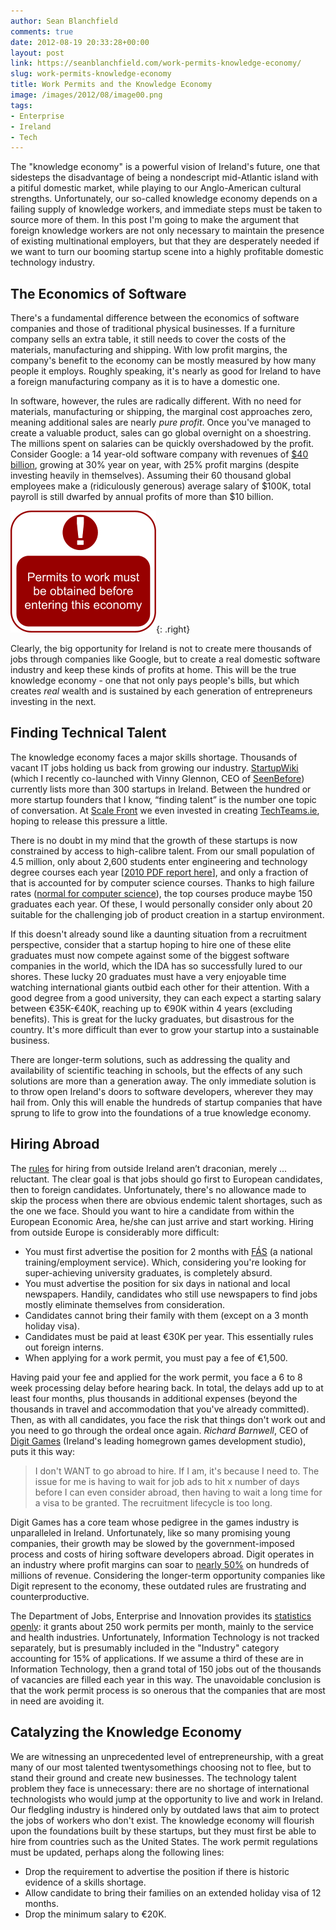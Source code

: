```yaml
---
author: Sean Blanchfield
comments: true
date: 2012-08-19 20:33:28+00:00
layout: post
link: https://seanblanchfield.com/work-permits-knowledge-economy/
slug: work-permits-knowledge-economy
title: Work Permits and the Knowledge Economy
image: /images/2012/08/image00.png
tags:
- Enterprise
- Ireland
- Tech
---
```


The "knowledge economy" is a powerful vision of Ireland's future, one that sidesteps the disadvantage of being a nondescript mid-Atlantic island with a pitiful domestic market, while playing to our Anglo-American cultural strengths. Unfortunately, our so-called knowledge economy depends on a failing supply of knowledge workers, and immediate steps must be taken to source more of them. In this post I'm going to make the argument that foreign knowledge workers are not only necessary to maintain the presence of existing multinational employers, but that they are desperately needed if we want to turn our booming startup scene into a highly profitable domestic technology industry.

<!-- more -->



## The Economics of Software

There's a fundamental difference between the economics of software companies and those of traditional physical businesses. If a furniture company sells an extra table, it still needs to cover the costs of the materials, manufacturing and shipping. With low profit margins, the company's benefit to the economy can be mostly measured by how many people it employs. Roughly speaking, it's nearly as good for Ireland to have a foreign manufacturing company as it is to have a domestic one.

In software, however, the rules are radically different. With no need for materials, manufacturing or shipping, the marginal cost approaches zero, meaning additional sales are nearly _pure profit_. Once you've managed to create a valuable product, sales can go global overnight on a shoestring. The millions spent on salaries can be quickly overshadowed by the profit. Consider Google: a 14 year-old software company with revenues of [$40 billion](http://investor.google.com/financial/tables.html), growing at 30% year on year, with 25% profit margins (despite investing heavily in themselves). Assuming their 60 thousand global employees make a (ridiculously generous) average salary of $100K, total payroll is still dwarfed by annual profits of more than $10 billion.

![](/images/2012/08/image00.png){: .right}

Clearly, the big opportunity for Ireland is not to create mere thousands of jobs through companies like Google, but to create a real domestic software industry and keep these kinds of profits at home. This will be the true knowledge economy - one that not only pays people's bills, but which creates _real_ wealth and is sustained by each generation of entrepreneurs investing in the next.

## Finding Technical Talent

The knowledge economy faces a major skills shortage. Thousands of vacant IT jobs holding us back from growing our industry. [StartupWiki](http://startupwiki.ie/wiki/Category:Startups) (which I recently co-launched with Vinny Glennon, CEO of [SeenBefore](https://www.seenbefore.com/)) currently lists more than 300 startups in Ireland. Between the hundred or more startup founders that I know, “finding talent” is the number one topic of conversation. At [Scale Front](http://scalefront.com/) we even invested in creating [TechTeams.ie](https://techteams.ie/), hoping to release this pressure a little.

There is no doubt in my mind that the growth of these startups is now constrained by access to high-calibre talent. From our small population of 4.5 million, only about 2,600 students enter engineering and technology degree courses each year \[[2010 PDF report here](http://www2.cao.ie/dir_report/pdf/caoreport2010.pdf)\], and only a fraction of that is accounted for by computer science courses. Thanks to high failure rates ([normal for computer science](http://www.codinghorror.com/blog/2006/07/separating-programming-sheep-from-non-programming-goats.html)), the top courses produce maybe 150 graduates each year. Of these, I would personally consider only about 20 suitable for the challenging job of product creation in a startup environment.

If this doesn't already sound like a daunting situation from a recruitment perspective, consider that a startup hoping to hire one of these elite graduates must now compete against some of the biggest software companies in the world, which the IDA has so successfully lured to our shores. These lucky 20 graduates must have a very enjoyable time watching international giants outbid each other for their attention. With a good degree from a good university, they can each expect a starting salary between €35K-€40K, reaching up to €90K within 4 years (excluding benefits). This is great for the lucky graduates, but disastrous for the country. It's more difficult than ever to grow your startup into a sustainable business.

There are longer-term solutions, such as addressing the quality and availability of scientific teaching in schools, but the effects of any such solutions are more than a generation away. The only immediate solution is to throw open Ireland's doors to software developers, wherever they may hail from. Only this will enable the hundreds of startup companies that have sprung to life to grow into the foundations of a true knowledge economy.

## Hiring Abroad

The [rules](http://www.citizensinformation.ie/en/employment/migrant_workers/employment_permits/work_permits.html) for hiring from outside Ireland aren’t draconian, merely ... reluctant. The clear goal is that jobs should go first to European candidates, then to foreign candidates. Unfortunately, there's no allowance made to skip the process when there are obvious endemic talent shortages, such as the one we face. Should you want to hire a candidate from within the European Economic Area, he/she can just arrive and start working. Hiring from outside Europe is considerably more difficult:

*   You must first advertise the position for 2 months with [FÁS](http://fas.ie/en/) (a national training/employment service). Which, considering you're looking for super-achieving university graduates, is completely absurd.
*   You must advertise the position for six days in national and local newspapers. Handily, candidates who still use newspapers to find jobs mostly eliminate themselves from consideration.
*   Candidates cannot bring their family with them (except on a 3 month holiday visa).
*   Candidates must be paid at least €30K per year. This essentially rules out foreign interns.
*   When applying for a work permit, you must pay a fee of €1,500.

Having paid your fee and applied for the work permit, you face a 6 to 8 week processing delay before hearing back. In total, the delays add up to at least four months, plus thousands in additional expenses (beyond the thousands in travel and accommodation that you've already committed). Then, as with all candidates, you face the risk that things don't work out and you need to go through the ordeal once again. _Richard Barnwell_, CEO of [Digit Games](http://digitgaming.com/) (Ireland's leading homegrown games development studio), puts it this way:

> I don't WANT to go abroad to hire. If I am, it's because I need to. The issue for me is having to wait for job ads to hit x number of days before I can even consider abroad, then having to wait a long time for a visa to be granted. The recruitment lifecycle is too long.

Digit Games has a core team whose pedigree in the games industry is unparalleled in Ireland. Unfortunately, like so many promising young companies, their growth may be slowed by the government-imposed process and costs of hiring software developers abroad. Digit operates in an industry where profit margins can soar to [nearly 50%](http://www.businessinsider.com/how-stupid-facebook-games-made-zynga-the-most-profitable-company-ever-2011-2?op=1) on hundreds of millions of revenue. Considering the longer-term opportunity companies like Digit represent to the economy, these outdated rules are frustrating and counterproductive.

The Department of Jobs, Enterprise and Innovation provides its [statistics openly](http://www.djei.ie/labour/workpermits/statistics.htm): it grants about 250 work permits per month, mainly to the service and health industries. Unfortunately, Information Technology is not tracked separately, but is presumably included in the "Industry" category accounting for 15% of applications. If we assume a third of these are in Information Technology, then a grand total of 150 jobs out of the thousands of vacancies are filled each year in this way. The unavoidable conclusion is that the work permit process is so onerous that the companies that are most in need are avoiding it.

## Catalyzing the Knowledge Economy

We are witnessing an unprecedented level of entrepreneurship, with a great many of our most talented twentysomethings choosing not to flee, but to stand their ground and create new businesses. The technology talent problem they face is unnecessary: there are no shortage of international technologists who would jump at the opportunity to live and work in Ireland. Our fledgling industry is hindered only by outdated laws that aim to protect the jobs of workers who don't exist. The knowledge economy will flourish upon the foundations built by these startups, but they must first be able to hire from countries such as the United States. The work permit regulations must be updated, perhaps along the following lines:

*   Drop the requirement to advertise the position if there is historic evidence of a skills shortage.
*   Allow candidate to bring their families on an extended holiday visa of 12 months.
*   Drop the minimum salary to €20K.

